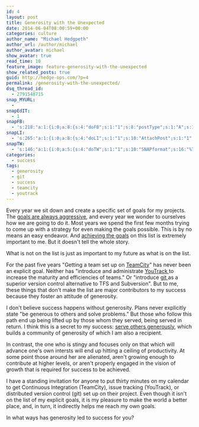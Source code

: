 ```yaml
---
id: 4
layout: post
title: Generosity with the Unexpected
date: 2014-06-04T08:00:59+00:00
categories: culture
author_name: "Michael Hedgpeth"
author_url: /author/michael
author_avatar: michael
show_avatar: true
read_time: 10
feature_image: feature-generosity-with-the-unexpected 
show_related_posts: true 
guid: http://hedge-ops.com/?p=4
permalink: /generosity-with-the-unexpected/
dsq_thread_id:
  - 2791548715
snap_MYURL:
  - 
snapEdIT:
  - 1
snapFB:
  - 's:218:"a:1:{i:0;a:8:{s:4:"doFB";s:1:"1";s:8:"postType";s:1:"A";s:10:"AttachPost";s:1:"2";s:10:"SNAPformat";s:16:"%TITLE% - %SURL%";s:9:"isAutoImg";s:1:"A";s:8:"imgToUse";s:0:"";s:9:"isAutoURL";s:1:"A";s:8:"urlToUse";s:0:"";}}";'
snapLI:
  - 's:265:"a:1:{i:0;a:8:{s:4:"doLI";s:1:"1";s:10:"AttachPost";s:1:"1";s:10:"SNAPformat";s:41:"New post has been published on %SITENAME%";s:11:"SNAPformatT";s:18:"New Post - %TITLE%";s:9:"isAutoImg";s:1:"A";s:8:"imgToUse";s:0:"";s:9:"isAutoURL";s:1:"A";s:8:"urlToUse";s:0:"";}}";'
snapTW:
  - 's:146:"a:1:{i:0;a:5:{s:4:"doTW";s:1:"1";s:10:"SNAPformat";s:16:"%TITLE% - %SURL%";s:8:"attchImg";s:1:"1";s:9:"isAutoImg";s:1:"A";s:8:"imgToUse";s:0:"";}}";'
categories:
  - success
tags:
  - generosity
  - git
  - success
  - teamcity
  - youtrack
---
```

Every year we sit down and create a specific set of goals for my projects. The [goals are always aggressive](http://hedge-ops.com/measure-for-reality/ "Measure for Reality"), and every year we wonder to ourselves how we are going to do it. Most years we spend the first few months trying to come up with a strategy for even making the goals possible. This is by no means an easy endeavor. And [achieving the goals](http://hedge-ops.com/achievable-contentment/ "Achievable Contentment") on this list is extremely important to me. But it doesn't tell the whole story.

What is not on the list is just as important to my future as what is on the list.<!--more-->

For the past five years "Getting a team set up on <a href="http://www.jetbrains.com/teamcity/" target="_blank">TeamCity</a>" has never been an explicit goal. Neither has "introduce and administrate <a href="http://www.jetbrains.com/youtrack/" target="_blank">YouTrack </a>to increase the maturity and efficiencies of teams." Or "introduce <a href="http://git-scm.com/" target="_blank">git </a>as a superior version control alternative to TFS and Subversion". But to me, these things that don't make the list are major contributors to my success because they foster an attitude of generosity.

I don't believe success happens without generosity. Plans never explicitly state "be generous to others and solve problems." But those who follow this path end up being lifted up by those whom they served, being served in return. I think this is a secret to my success: <a href="http://hedge-ops.com/christmas-with-russians/" target="_blank">serve others generously</a>, which builds a community of generosity of which I am also a recipient.

In contrast, the one who is stingy and focuses only on that which will advance one's own intersts will end up hitting a ceiling of productivity. At some point those around her are alienated, aren't growing enough to contribute at higher levels, or aren't properly engaged in the vision of growth that is required for success to be achieved.

I have a standing invitation for anyone to put thirty minutes on my calendar to get Continuous Integration (TeamCity), issue tracking (YouTrack), or distributed version control (git) set up on their project. Even though it isn't on the list of my explicit goals, it is my pleasure to make the world a better place, and, in turn, it indirectly helps me reach my own goals.

In what ways has generosity led to success for you?